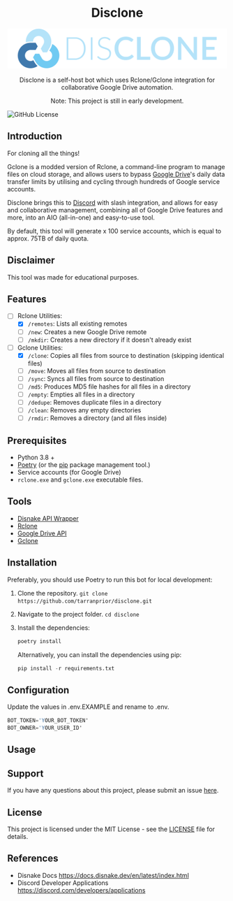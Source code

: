 <h1 align="center">Disclone</h1>
<p align="center"><img src="https://github.com/tarranprior/disclone/blob/main/assets/disclone.png" width="600" /></p>

<p align="center">Disclone is a self-host bot which uses Rclone/Gclone integration for collaborative Google Drive automation.</p>
<p align="center">Note: This project is still in early development.</p>

![GitHub License](https://img.shields.io/github/license/:tarranprior/:disclone)

## Introduction
For cloning all the things!

Gclone is a modded version of Rclone, a command-line program to manage files on cloud storage, and allows users to bypass [Google Drive](https://www.google.co.uk/drive/)'s daily data transfer limits by utilising and cycling through hundreds of Google service accounts.

Disclone brings this to [Discord](https://discord.com/) with slash integration, and allows for easy and collaborative management, combining all of Google Drive features and more, into an AIO (all-in-one) and easy-to-use tool.

By default, this tool will generate x 100 service accounts, which is equal to approx. 75TB of daily quota.

## Disclaimer
This tool was made for educational purposes.

## Features
- [ ] Rclone Utilities:
    - [X] `/remotes`: Lists all existing remotes
    - [ ] `/new`: Creates a new Google Drive remote
    - [ ] `/mkdir`: Creates a new directory if it doesn't already exist

- [ ] Gclone Utilities:
    - [X] `/clone`: Copies all files from source to destination (skipping identical files)
    - [ ] `/move`: Moves all files from source to destination
    - [ ] `/sync`: Syncs all files from source to destination
    - [ ] `/md5`: Produces MD5 file hashes for all files in a directory
    - [ ] `/empty`: Empties all files in a directory
    - [ ] `/dedupe`: Removes duplicate files in a directory
    - [ ] `/clean`: Removes any empty directories
    - [ ] `/rmdir`: Removes a directory (and all files inside)

## Prerequisites
- Python 3.8 +
- [Poetry](https://python-poetry.org/docs) (or the [pip](https://pypi.org/project/pip/) package management tool.)
- Service accounts (for Google Drive)
- `rclone.exe` and `gclone.exe` executable files.

## Tools
- [Disnake API Wrapper](https://github.com/DisnakeDev/disnake)
- [Rclone](https://rclone.org/)
- [Google Drive API](https://developers.google.com/drive/api)
- [Gclone](https://github.com/donwa/gclone)

## Installation
Preferably, you should use Poetry to run this bot for local development:

1. Clone the repository. `git clone https://github.com/tarranprior/disclone.git`

2. Navigate to the project folder. `cd disclone`

3. Install the dependencies:
   ```s
   poetry install
   ```
   Alternatively, you can install the dependencies using pip:
   ```s
   pip install -r requirements.txt
   ```

## Configuration
Update the values in .env.EXAMPLE and rename to .env.
```s
BOT_TOKEN='YOUR_BOT_TOKEN'
BOT_OWNER='YOUR_USER_ID'
```

## Usage

## Support
If you have any questions about this project, please submit an issue [here](https://github.com/tarranprior/disclone/issues).<br/>

## License
This project is licensed under the MIT License - see the [LICENSE](https://github.com/tarranprior/disclone/blob/main/LICENSE) file for details.

## References
- Disnake Docs https://docs.disnake.dev/en/latest/index.html
- Discord Developer Applications https://discord.com/developers/applications
